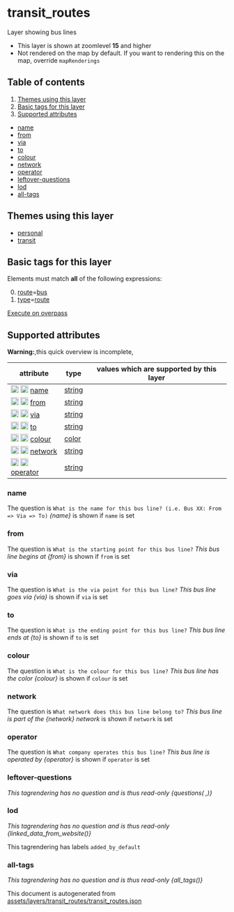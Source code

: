 [//]: # (WARNING: this file is automatically generated. Please find the sources at the bottom and edit those sources)

# transit_routes




Layer showing bus lines






 - This layer is shown at zoomlevel **15** and higher
 - Not rendered on the map by default. If you want to rendering this on the map, override `mapRenderings`



## Table of contents

1. [Themes using this layer](#themes-using-this-layer)
2. [Basic tags for this layer](#basic-tags-for-this-layer)
3. [Supported attributes](#supported-attributes)
  - [name](#name)
  - [from](#from)
  - [via](#via)
  - [to](#to)
  - [colour](#colour)
  - [network](#network)
  - [operator](#operator)
  - [leftover-questions](#leftover-questions)
  - [lod](#lod)
  - [all-tags](#all-tags)

## Themes using this layer



 - [personal](https://mapcomplete.org/personal)
 - [transit](https://mapcomplete.org/transit)



## Basic tags for this layer

Elements must match **all** of the following expressions:

0. <a href='https://wiki.openstreetmap.org/wiki/Key:route' target='_blank'>route</a>=<a href='https://wiki.openstreetmap.org/wiki/Tag:route%3Dbus' target='_blank'>bus</a>
1. <a href='https://wiki.openstreetmap.org/wiki/Key:type' target='_blank'>type</a>=<a href='https://wiki.openstreetmap.org/wiki/Tag:type%3Droute' target='_blank'>route</a>

[Execute on overpass](http://overpass-turbo.eu/?Q=%5Bout%3Ajson%5D%5Btimeout%3A90%5D%3B%28%20%20%20%20nwr%5B%22route%22%3D%22bus%22%5D%5B%22type%22%3D%22route%22%5D%28%7B%7Bbbox%7D%7D%29%3B%0A%29%3Bout%20body%3B%3E%3Bout%20skel%20qt%3B)

## Supported attributes

**Warning:**,this quick overview is incomplete,

| attribute | type | values which are supported by this layer |
-----|-----|----- |
| <a target="_blank" href='https://taginfo.openstreetmap.org/keys/name#values'><img src='https://mapcomplete.org/assets/svg/search.svg' height='18px'></a> <a target="_blank" href='https://taghistory.raifer.tech/?#***/name/'><img src='https://mapcomplete.org/assets/svg/statistics.svg' height='18px'></a> [name](https://wiki.openstreetmap.org/wiki/Key:name) | [string](../SpecialInputElements.md#string) |  |
| <a target="_blank" href='https://taginfo.openstreetmap.org/keys/from#values'><img src='https://mapcomplete.org/assets/svg/search.svg' height='18px'></a> <a target="_blank" href='https://taghistory.raifer.tech/?#***/from/'><img src='https://mapcomplete.org/assets/svg/statistics.svg' height='18px'></a> [from](https://wiki.openstreetmap.org/wiki/Key:from) | [string](../SpecialInputElements.md#string) |  |
| <a target="_blank" href='https://taginfo.openstreetmap.org/keys/via#values'><img src='https://mapcomplete.org/assets/svg/search.svg' height='18px'></a> <a target="_blank" href='https://taghistory.raifer.tech/?#***/via/'><img src='https://mapcomplete.org/assets/svg/statistics.svg' height='18px'></a> [via](https://wiki.openstreetmap.org/wiki/Key:via) | [string](../SpecialInputElements.md#string) |  |
| <a target="_blank" href='https://taginfo.openstreetmap.org/keys/to#values'><img src='https://mapcomplete.org/assets/svg/search.svg' height='18px'></a> <a target="_blank" href='https://taghistory.raifer.tech/?#***/to/'><img src='https://mapcomplete.org/assets/svg/statistics.svg' height='18px'></a> [to](https://wiki.openstreetmap.org/wiki/Key:to) | [string](../SpecialInputElements.md#string) |  |
| <a target="_blank" href='https://taginfo.openstreetmap.org/keys/colour#values'><img src='https://mapcomplete.org/assets/svg/search.svg' height='18px'></a> <a target="_blank" href='https://taghistory.raifer.tech/?#***/colour/'><img src='https://mapcomplete.org/assets/svg/statistics.svg' height='18px'></a> [colour](https://wiki.openstreetmap.org/wiki/Key:colour) | [color](../SpecialInputElements.md#color) |  |
| <a target="_blank" href='https://taginfo.openstreetmap.org/keys/network#values'><img src='https://mapcomplete.org/assets/svg/search.svg' height='18px'></a> <a target="_blank" href='https://taghistory.raifer.tech/?#***/network/'><img src='https://mapcomplete.org/assets/svg/statistics.svg' height='18px'></a> [network](https://wiki.openstreetmap.org/wiki/Key:network) | [string](../SpecialInputElements.md#string) |  |
| <a target="_blank" href='https://taginfo.openstreetmap.org/keys/operator#values'><img src='https://mapcomplete.org/assets/svg/search.svg' height='18px'></a> <a target="_blank" href='https://taghistory.raifer.tech/?#***/operator/'><img src='https://mapcomplete.org/assets/svg/statistics.svg' height='18px'></a> [operator](https://wiki.openstreetmap.org/wiki/Key:operator) | [string](../SpecialInputElements.md#string) |  |




### name

The question is `What is the name for this bus line? (i.e. Bus XX: From => Via => To)`
*{name}* is shown if `name` is set




### from

The question is `What is the starting point for this bus line?`
*This bus line begins at {from}* is shown if `from` is set




### via

The question is `What is the via point for this bus line?`
*This bus line goes via {via}* is shown if `via` is set




### to

The question is `What is the ending point for this bus line?`
*This bus line ends at {to}* is shown if `to` is set




### colour

The question is `What is the colour for this bus line?`
*This bus line has the color {colour}* is shown if `colour` is set




### network

The question is `What network does this bus line belong to?`
*This bus line is part of the {network} network* is shown if `network` is set




### operator

The question is `What company operates this bus line?`
*This bus line is operated by {operator}* is shown if `operator` is set




### leftover-questions

_This tagrendering has no question and is thus read-only_
*{questions( ,)}*




### lod

_This tagrendering has no question and is thus read-only_
*{linked_data_from_website()}*


This tagrendering has labels 
`added_by_default`

### all-tags

_This tagrendering has no question and is thus read-only_
*{all_tags()}*




This document is autogenerated from [assets/layers/transit_routes/transit_routes.json](https://github.com/pietervdvn/MapComplete/blob/develop/assets/layers/transit_routes/transit_routes.json)
